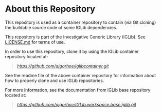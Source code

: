 
# About this Repository
 
This repository is used as a container repository to contain (via Git cloning) the buildable source code of some IGLib dependencies.

This repository is part of the Investigative Generic Library (IGLib). See [LICENSE.md](./LICENSE.md) for terms of use.

In order to use this repository, clone it by using the IGLib container repository located at:

> *https://github.com/ajgorhoe/iglibcontainer.git*

See the readme file of the above container repository for information about how to properly clone and use IGLib repositories.

For more information, see the documentation from IGLib base repository located at:

> *https://github.com/ajgorhoe/IGLib.workspace.base.iglib.git*

